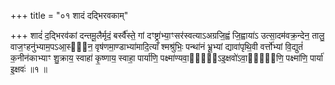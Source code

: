 +++
title = "०१ शादं दद्भिरवकाम्"

+++
शादं॑ द॒द्भिरव॑कां दन्तमू॒लैर्मृदं॒ बर्स्वै॑स्ते॒ गां दꣳष्ट्रा॑भ्या॒ꣳसर॑स्वत्याऽअग्रजि॒ह्वं जि॒ह्वाया॑ऽ उत्सा॒दम॑वक्र॒न्देन॒ तालु॒ वाज॒ꣳहनु॑भ्याम॒पऽआ॒स्ये᳖न॒ वृष॑णमा॒ण्डाभ्या॑मादि॒त्याँ श्मश्रु॑भिः॒ पन्था॑नं भ्रू॒भ्यां द्यावा॑पृथि॒वी वर्त्तो॑भ्यां वि॒द्युतं॑ क॒नीन॑काभ्याꣳ शु॒क्राय॒ स्वाहा॑ कृ॒ष्णाय॒ स्वाहा॒ पार्या॑णि॒ पक्ष्मा॑ण्यवा॒र्या᳖ऽइ॒क्षवो॑ऽवा॒र्या᳖णि॒ पक्ष्मा॑णि॒ पार्या॑ इ॒क्षवः॑ ॥१ ॥